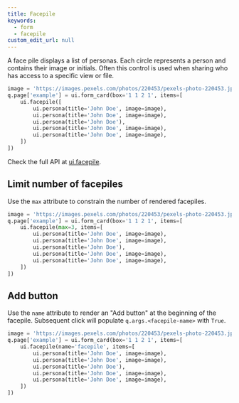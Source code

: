 ```yaml
---
title: Facepile
keywords:
  - form
  - facepile
custom_edit_url: null
---
```


A face pile displays a list of personas. Each circle represents a person and contains their image or initials. Often this control is used when sharing who has access to a specific view or file.

```py
image = 'https://images.pexels.com/photos/220453/pexels-photo-220453.jpeg?auto=compress&h=750&w=1260'
q.page['example'] = ui.form_card(box='1 1 2 1', items=[
    ui.facepile([
        ui.persona(title='John Doe', image=image),
        ui.persona(title='John Doe', image=image),
        ui.persona(title='John Doe'),
        ui.persona(title='John Doe', image=image),
        ui.persona(title='John Doe', image=image),
    ])
])
```

Check the full API at [ui.facepile](/docs/api/ui#facepile).

## Limit number of facepiles

Use the `max` attribute to constrain the number of rendered facepiles.

```py
image = 'https://images.pexels.com/photos/220453/pexels-photo-220453.jpeg?auto=compress&h=750&w=1260'
q.page['example'] = ui.form_card(box='1 1 2 1', items=[
    ui.facepile(max=3, items=[
        ui.persona(title='John Doe', image=image),
        ui.persona(title='John Doe', image=image),
        ui.persona(title='John Doe'),
        ui.persona(title='John Doe', image=image),
        ui.persona(title='John Doe', image=image),
    ])
])
```

## Add button

Use the `name` attribute to render an "Add button" at the beginning of the facepile. Subsequent click will populate `q.args.<facepile-name>` with `True`.

```py
image = 'https://images.pexels.com/photos/220453/pexels-photo-220453.jpeg?auto=compress&h=750&w=1260'
q.page['example'] = ui.form_card(box='1 1 2 1', items=[
    ui.facepile(name='facepile', items=[
        ui.persona(title='John Doe', image=image),
        ui.persona(title='John Doe', image=image),
        ui.persona(title='John Doe'),
        ui.persona(title='John Doe', image=image),
        ui.persona(title='John Doe', image=image),
    ])
])
```
